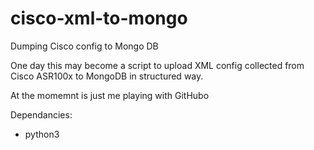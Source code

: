 # cisco-xml-to-mongo
Dumping Cisco config to Mongo DB

One day this may become a script to upload XML config collected from Cisco ASR100x to MongoDB in structured way.

At the momemnt is just me playing with GitHubo

Dependancies:
* python3


